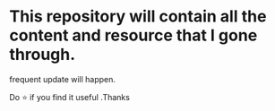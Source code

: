 # This repository will contain all the content and resource that I gone through. 

frequent update will happen.

Do ⭐ if you find it useful .Thanks
